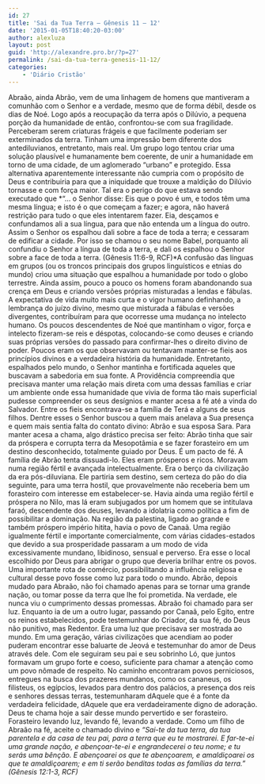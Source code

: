 ```yaml
---
id: 27
title: 'Sai da Tua Terra – Gênesis 11 – 12'
date: '2015-01-05T18:40:20-03:00'
author: alexluza
layout: post
guid: 'http://alexandre.pro.br/?p=27'
permalink: /sai-da-tua-terra-genesis-11-12/
categories:
    - 'Diário Cristão'
---
```


Abraão, ainda Abrão, vem de uma linhagem de homens que mantiveram a comunhão com o Senhor e a verdade, mesmo que de forma débil, desde os dias de Noé. Logo após a reocupação da terra após o Dilúvio, a pequena porção da humanidade de então, confrontou-se com sua fragilidade. Perceberam serem criaturas frágeis e que facilmente poderiam ser exterminados da terra. Tinham uma impressão bem diferente dos antediluvianos, entretanto, mais real. Um grupo logo tentou criar uma solução plausível e humanamente bem coerente, de unir a humanidade em torno de uma cidade, de um aglomerado “urbano” e protegido. Essa alternativa aparentemente interessante não cumpria com o propósito de Deus e contribuiria para que a iniquidade que trouxe a maldição do Dilúvio tornasse e com força maior. Tal era o perigo do que estava sendo executado que *“… o Senhor disse: Eis que o povo é um, e todos têm uma mesma língua; e isto é o que começam a fazer; e agora, não haverá restrição para tudo o que eles intentarem fazer. Eia, desçamos e confundamos ali a sua língua, para que não entenda um a língua do outro. Assim o Senhor os espalhou dali sobre a face de toda a terra; e cessaram de edificar a cidade. Por isso se chamou o seu nome Babel, porquanto ali confundiu o Senhor a língua de toda a terra, e dali os espalhou o Senhor sobre a face de toda a terra. (Gênesis 11:6-9, RCF)*A confusão das línguas em grupos (ou os troncos principais dos grupos linguísticos e etnias do mundo) criou uma situação que espalhou a humanidade por todo o globo terrestre. Ainda assim, pouco a pouco os homens foram abandonando sua crença em Deus e criando versões próprias misturadas a lendas e fábulas. A expectativa de vida muito mais curta e o vigor humano definhando, a lembrança do juízo divino, mesmo que misturada a fábulas e versões divergentes, contribuíram para que ocorresse uma mudança no intelecto humano. Os poucos descendentes de Noé que mantinham o vigor, força e intelecto fizeram-se reis e déspotas, colocando-se como deuses e criando suas próprias versões do passado para confirmar-lhes o direito divino de poder. Poucos eram os que observavam ou tentavam manter-se fieis aos princípios divinos e a verdadeira história da humanidade. Entretanto, espalhados pelo mundo, o Senhor mantinha e fortificada aqueles que buscavam a sabedoria em sua fonte. A Providência compreendia que precisava manter uma relação mais direta com uma dessas famílias e criar um ambiente onde essa humanidade que vivia de forma tão mais superficial pudesse compreender os seus desígnios e manter acesa a fé até a vinda do Salvador. Entre os fieis encontrava-se a família de Terá e alguns de seus filhos. Dentre esses o Senhor buscou a quem mais anelava a Sua presença e quem mais sentia falta do contato divino: Abrão e sua esposa Sara. Para manter acesa a chama, algo drástico precisa ser feito: Abrão tinha que sair da próspera e corrupta terra da Mesopotâmia e se fazer forasteiro em um destino desconhecido, totalmente guiado por Deus. É um pacto de fé. A família de Abrão tenta dissuadi-lo. Eles eram prósperos e ricos. Moravam numa região fértil e avançada intelectualmente. Era o berço da civilização da era pós-diluviana. Ele partiria sem destino, sem certeza do pão do dia seguinte, para uma terra hostil, que provavelmente não receberia bem um forasteiro com interesse em estabelecer-se. Havia ainda uma região fértil e próspera no Nilo, mas lá eram subjugados por um homem que se intitulava faraó, descendente dos deuses, levando a idolatria como política a fim de possibilitar a dominação. Na região da palestina, ligado ao grande e também próspero império hitita, havia o povo de Canaã. Uma região igualmente fértil e importante comercialmente, com várias cidades-estados que devido a sua prosperidade passaram a um modo de vida excessivamente mundano, libidinoso, sensual e perverso. Era esse o local escolhido por Deus para abrigar o grupo que deveria brilhar entre os povos. Uma importante rota de comércio, possibilitando a influência religiosa e cultural desse povo fosse como luz para todo o mundo. Abrão, depois mudado para Abraão, não foi chamado apenas para se tornar uma grande nação, ou tomar posse da terra que lhe foi prometida. Na verdade, ele nunca viu o cumprimento dessas promessas. Abraão foi chamado para ser luz. Enquanto ia de um a outro lugar, passando por Canaã, pelo Egito, entre os reinos estabelecidos, pode testemunhar do Criador, da sua fé, do Deus não punitivo, mas Redentor. Era uma luz que precisava ser mostrada ao mundo. Em uma geração, várias civilizações que acendiam ao poder puderam encontrar esse baluarte de Jeová e testemunhar do amor de Deus através dele. Com ele seguiram seu pai e seu sobrinho Ló, que juntos formavam um grupo forte e coeso, suficiente para chamar a atenção como um povo nômade de respeito. No caminho encontraram povos perniciosos, entregues na busca dos prazeres mundanos, como os cananeus, os filisteus, os egípcios, levados para dentro dos palácios, a presença dos reis e senhores dessas terras, testemunharam dAquele que é a fonte da verdadeira felicidade, dAquele que era verdadeiramente digno de adoração. Deus te chama hoje a sair desse mundo pervertido e ser forasteiro. Forasteiro levando luz, levando fé, levando a verdade. Como um filho de Abraão na fé, aceite o chamado divino e *“Sai-te da tua terra, da tua parentela e da casa de teu pai, para a terra que eu te mostrarei. E far-te-ei uma grande nação, e abençoar-te-ei e engrandecerei o teu nome; e tu serás uma bênção. E abençoarei os que te abençoarem, e amaldiçoarei os que te amaldiçoarem; e em ti serão benditas todas as famílias da terra.” (Gênesis 12:1-3, RCF)*